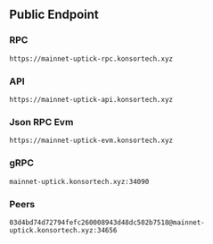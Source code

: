 ## Public Endpoint

### RPC
```
https://mainnet-uptick-rpc.konsortech.xyz
```

### API
```
https://mainnet-uptick-api.konsortech.xyz
```

### Json RPC Evm
```
https://mainnet-uptick-evm.konsortech.xyz
```

### gRPC
```
mainnet-uptick.konsortech.xyz:34090
```

### Peers
```
03d4bd74d72794fefc260008943d48dc502b7518@mainnet-uptick.konsortech.xyz:34656
```
